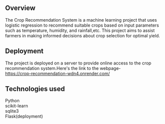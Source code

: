## Overview
The Crop Recommendation System is a machine learning project that uses logistic regression to recommend suitable crops based on input parameters such as temperature, humidity, and rainfall,etc. This project aims to assist farmers in making informed decisions about crop selection for optimal yield.
## Deployment
The project is deployed on a server to provide online access to the crop recommendation system.Here's the link to the webpage-  
https://crop-recommendation-wdn4.onrender.com/
## Technologies used
Python  
scikit-learn  
sqlite3  
Flask(deployment)
